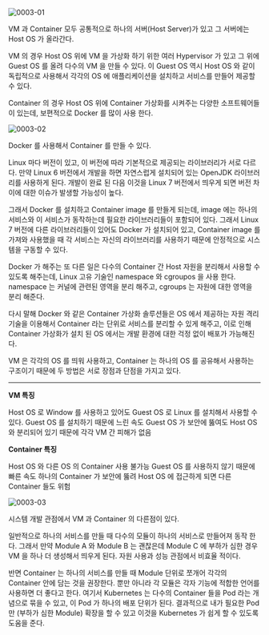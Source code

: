 ![0003-01](/tech-blog/resources/images/kubernetes/0003-01.png)

VM 과 Container 모두 공통적으로 하나의 서버(Host Server)가 있고 그 서버에는 Host OS 가 올라간다.

VM 의 경우 Host OS 위에 VM 을 가상화 하기 위한 여러 Hypervisor 가 있고 그 위에 Guest OS 를 올려 다수의 VM 을 만들 수 있다. 이 Guest OS 역시 Host OS 와 같이
독립적으로 사용해서 각각의 OS 에 애플리케이션을 설치하고 서비스를 만들어 제공할 수 있다.

Container 의 경우 Host OS 위에 Container 가상화를 시켜주는 다양한 소프트웨어들이 있는데, 보편적으로 Docker 를 많이 사용 한다.

![0003-02](/tech-blog/resources/images/kubernetes/0003-02.png)

Docker 를 사용해서 Container 를 만들 수 있다.

Linux 마다 버전이 있고, 이 버전에 따라 기본적으로 제공되는 라이브러리가 서로 다르다. 만약 Linux 6 버전에서 개발을 하면 자연스럽게 설치되어 있는 OpenJDK 라이브러리를 사용하게 된다. 개발이 완료
된 다음 이것을 Linux 7 버전에서 띄우게 되면 버전 차이에 대한 이슈가 발생할 가능성이 높다.

그래서 Docker 를 설치하고 Container image 를 만들게 되는데, image 에는 하나의 서비스와 이 서비스가 동작하는데 필요한 라이브러리들이 포함되어 있다. 그래서 Linux 7 버전에 다른
라이브러리들이 있어도 Docker 가 설치되어 있고, Container image 를 가져와 사용했을 때 각 서비스는 자신의 라이브러리를 사용하기 때문에 안정적으로 시스템을 구동할 수 있다.

Docker 가 해주는 또 다른 일은 다수의 Container 간 Host 자원을 분리해서 사용할 수 있도록 해주는데, Linux 고유 기술인 namespace 와 cgroupos 을 사용 한다. namespace
는 커널에 관련된 영역을 분리 해주고, cgroups 는 자원에 대한 영역을 분리 해준다.

다시 말해 Docker 와 같은 Container 가상화 솔루션들은 OS 에서 제공하는 자원 격리 기술을 이용해서 Container 라는 단위로 서비스를 분리할 수 있게 해주고, 이로 인해 Container 가상화가
설치 된 OS 에서는 개발 환경에 대한 걱정 없이 배포가 가능해진다.

VM 은 각각의 OS 를 띄워 사용하고, Container 는 하나의 OS 를 공유해서 사용하는 구조이기 때문에 두 방법은 서로 장점과 단점을 가지고 있다.

---

**VM 특징**

Host OS 로 Window 를 사용하고 있어도 Guest OS 로 Linux 를 설치해서 사용할 수 있다.
Guest OS 를 설치하기 때문에 느린 속도
Guest OS 가 보안에 뚫여도 Host OS 와 분리되어 있기 때문에 각각 VM 간 피해가 없음

**Container 특징**

Host OS 와 다른 OS 의 Container 사용 불가능
Guest OS 를 사용하지 않기 때문에 빠른 속도
하나의 Container 가 보안에 뚫려 Host OS 에 접근하게 되면 다른 Container 들도 위험

![0003-03](/tech-blog/resources/images/kubernetes/0003-03.png)

시스템 개발 관점에서 VM 과 Container 의 다른점이 있다.

일반적으로 하나의 서비스를 만들 때 다수의 모듈이 하나의 서비스로 만들어져 동작 한다. 그래서 만약 Module A 와 Module B 는 괜찮은데 Module C 에 부하가 심한 경우 VM 을 하나 더 생성해서
띄우게 된다. 자원 사용과 성능 관점에서 비효율 적이다.

반면 Container 는 하나의 서비스를 만들 때 Module 단위로 쪼개어 각각의 Container 안에 담는 것을 권장한다. 뿐만 아니라 각 모듈은 각자 기능에 적합한 언어를 사용하면 더 좋다고 한다. 여기서
Kubernetes 는 다수의 Container 들을 Pod 라는 개념으로 묶을 수 있고, 이 Pod 가 하나의 배포 단위가 된다. 결과적으로 내가 필요한 Pod 만 (부하가 심한 Module) 확장을 할 수 있고
이것을 Kubernetes 가 쉽게 할 수 있도록 도움을 준다.